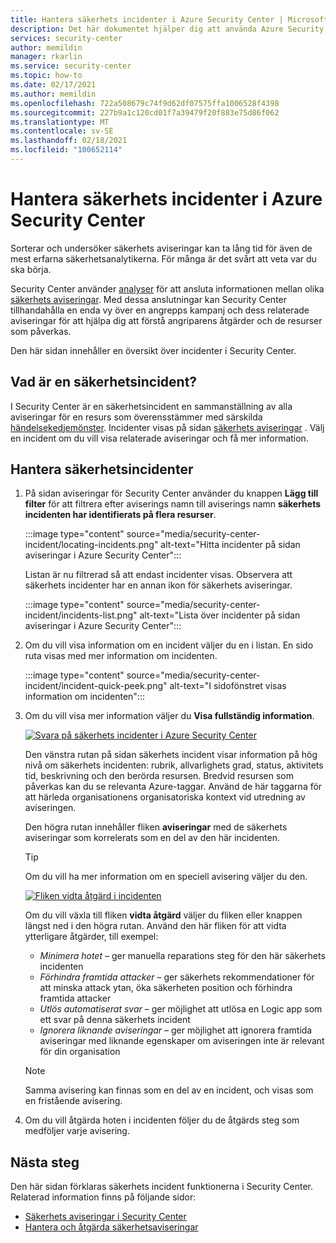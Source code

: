 ```yaml
---
title: Hantera säkerhets incidenter i Azure Security Center | Microsoft Docs
description: Det här dokumentet hjälper dig att använda Azure Security Center för att hantera säkerhets incidenter.
services: security-center
author: memildin
manager: rkarlin
ms.service: security-center
ms.topic: how-to
ms.date: 02/17/2021
ms.author: memildin
ms.openlocfilehash: 722a508679c74f9d62df07575ffa1006528f4398
ms.sourcegitcommit: 227b9a1c120cd01f7a39479f20f883e75d86f062
ms.translationtype: MT
ms.contentlocale: sv-SE
ms.lasthandoff: 02/18/2021
ms.locfileid: "100652114"
---
```

# <a name="manage-security-incidents-in-azure-security-center"></a>Hantera säkerhets incidenter i Azure Security Center

Sorterar och undersöker säkerhets aviseringar kan ta lång tid för även de mest erfarna säkerhetsanalytikerna. För många är det svårt att veta var du ska börja. 

Security Center använder [analyser](./security-center-alerts-overview.md) för att ansluta informationen mellan olika [säkerhets aviseringar](security-center-managing-and-responding-alerts.md). Med dessa anslutningar kan Security Center tillhandahålla en enda vy över en angrepps kampanj och dess relaterade aviseringar för att hjälpa dig att förstå angriparens åtgärder och de resurser som påverkas.

Den här sidan innehåller en översikt över incidenter i Security Center.

## <a name="what-is-a-security-incident"></a>Vad är en säkerhetsincident?

I Security Center är en säkerhetsincident en sammanställning av alla aviseringar för en resurs som överensstämmer med särskilda [händelsekedjemönster](alerts-reference.md#intentions). Incidenter visas på sidan [säkerhets aviseringar](security-center-managing-and-responding-alerts.md) . Välj en incident om du vill visa relaterade aviseringar och få mer information.

## <a name="managing-security-incidents"></a>Hantera säkerhetsincidenter

1. På sidan aviseringar för Security Center använder du knappen **Lägg till filter** för att filtrera efter aviserings namn till aviserings namn **säkerhets incidenten har identifierats på flera resurser**. 

    :::image type="content" source="media/security-center-incident/locating-incidents.png" alt-text="Hitta incidenter på sidan aviseringar i Azure Security Center":::

    Listan är nu filtrerad så att endast incidenter visas. Observera att säkerhets incidenter har en annan ikon för säkerhets aviseringar.

    :::image type="content" source="media/security-center-incident/incidents-list.png" alt-text="Lista över incidenter på sidan aviseringar i Azure Security Center":::

1. Om du vill visa information om en incident väljer du en i listan. En sido ruta visas med mer information om incidenten.

    :::image type="content" source="media/security-center-incident/incident-quick-peek.png" alt-text="I sidofönstret visas information om incidenten":::

1. Om du vill visa mer information väljer du **Visa fullständig information**.

    [![Svara på säkerhets incidenter i Azure Security Center](media/security-center-incident/incident-details.png)](media/security-center-incident/incident-details.png#lightbox)

    Den vänstra rutan på sidan säkerhets incident visar information på hög nivå om säkerhets incidenten: rubrik, allvarlighets grad, status, aktivitets tid, beskrivning och den berörda resursen. Bredvid resursen som påverkas kan du se relevanta Azure-taggar. Använd de här taggarna för att härleda organisationens organisatoriska kontext vid utredning av aviseringen.

    Den högra rutan innehåller fliken **aviseringar** med de säkerhets aviseringar som korrelerats som en del av den här incidenten. 

    >[!TIP]
    > Om du vill ha mer information om en speciell avisering väljer du den. 

    [![Fliken vidta åtgärd i incidenten](media/security-center-incident/incident-take-action-tab.png)](media/security-center-incident/incident-take-action-tab.png#lightbox)

    Om du vill växla till fliken **vidta åtgärd** väljer du fliken eller knappen längst ned i den högra rutan. Använd den här fliken för att vidta ytterligare åtgärder, till exempel:
    - *Minimera hotet* – ger manuella reparations steg för den här säkerhets incidenten
    - *Förhindra framtida attacker* – ger säkerhets rekommendationer för att minska attack ytan, öka säkerheten position och förhindra framtida attacker
    - *Utlös automatiserat svar* – ger möjlighet att utlösa en Logic app som ett svar på denna säkerhets incident
    - *Ignorera liknande aviseringar* – ger möjlighet att ignorera framtida aviseringar med liknande egenskaper om aviseringen inte är relevant för din organisation 

   > [!NOTE]
   > Samma avisering kan finnas som en del av en incident, och visas som en fristående avisering.

1. Om du vill åtgärda hoten i incidenten följer du de åtgärds steg som medföljer varje avisering.


## <a name="next-steps"></a>Nästa steg

Den här sidan förklaras säkerhets incident funktionerna i Security Center. Relaterad information finns på följande sidor:

- [Säkerhets aviseringar i Security Center](security-center-alerts-overview.md)
- [Hantera och åtgärda säkerhetsaviseringar](security-center-managing-and-responding-alerts.md)